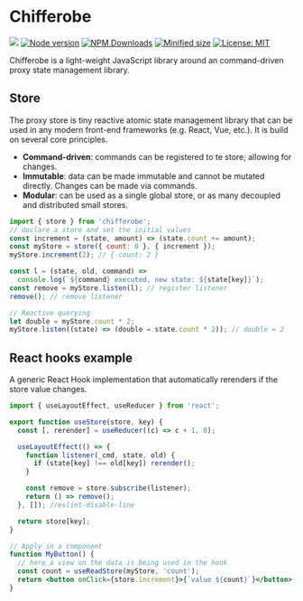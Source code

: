 # Chifferobe

![](https://github.com/kevtiq/chifferobe/workflows/test/badge.svg)
[![Node version](https://img.shields.io/npm/v/chifferobe.svg?style=flat)](https://www.npmjs.com/package/chifferobe)
[![NPM Downloads](https://img.shields.io/npm/dm/chifferobe.svg?style=flat)](https://www.npmjs.com/package/chifferobe)
[![Minified size](https://img.shields.io/bundlephobia/min/chifferobe@latest?label=minified)](https://www.npmjs.com/package/chifferobe)
[![License: MIT](https://img.shields.io/badge/License-MIT-yellow.svg)](https://opensource.org/licenses/MIT)

Chifferobe is a light-weight JavaScript library around an command-driven proxy state management library.

## Store

The proxy store is tiny reactive atomic state management library that can be used in any modern front-end frameworks (e.g. React, Vue, etc.). It is build on several core principles.

- **Command-driven**: commands can be registered to te store, allowing for changes.
- **Immutable**: data can be made immutable and cannot be mutated directly. Changes can be made via commands.
- **Modular**: can be used as a single global store, or as many decoupled and distributed small stores.

```js
import { store } from 'chifferobe';
// declare a store and set the initial values
const increment = (state, amount) => (state.count += amount);
const myStore = store({ count: 0 }, { increment });
myStore.increment(2); // { count: 2 }

const l = (state, old, command) =>
  console.log(`${command} executed, new state: ${state[key]}`);
const remove = myStore.listen(l); // register listener
remove(); // remove listener

// Reactive querying
let double = myStore.count * 2;
myStore.listen((state) => (double = state.count * 2)); // double = 2
```

## React hooks example

A generic React Hook implementation that automatically rerenders if the store value changes.

```jsx
import { useLayoutEffect, useReducer } from 'react';

export function useStore(store, key) {
  const [, rerender] = useReducer((c) => c + 1, 0);

  useLayoutEffect(() => {
    function listener(_cmd, state, old) {
      if (state[key] !== old[key]) rerender();
    }

    const remove = store.subscribe(listener);
    return () => remove();
  }, []); //eslint-disable-line

  return store[key];
}

// Apply in a component
function MyButton() {
  // here a view on the data is being used in the hook
  const count = useReadStore(myStore, 'count');
  return <button onClick={store.increment}>{`value ${count}`}</button>;
}
```
